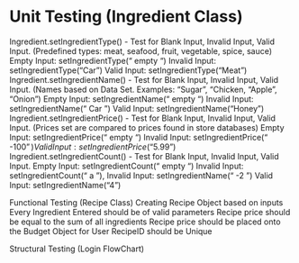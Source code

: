 # Unit Testing (Ingredient Class)
Ingredient.setIngredientType() - Test for Blank Input, Invalid Input, Valid Input.
(Predefined types: meat, seafood, fruit, vegetable, spice, sauce)
Empty Input: setIngredientType(“ empty “)
Invalid Input: setIngredientType(“Car”)
Valid Input: setIngredientType(“Meat”)
Ingredient.setIngredientName() - Test for Blank Input, Invalid Input, Valid Input.
(Names based on Data Set. Examples: “Sugar”, “Chicken, “Apple”, “Onion”)
Empty Input: setIngredientName(“ empty “)
Invalid Input: setIngredientName(“ Car ”)
Valid Input: setIngredientName(“Honey”)
Ingredient.setIngredientPrice() - Test for Blank Input, Invalid Input, Valid Input.
(Prices set are compared to prices found in store databases)
Empty Input: setIngredientPrice(“ empty “)
Invalid Input: setIngredientPrice(“ -$100 ”)
Valid Input: setIngredientPrice(“$5.99”)
Ingredient.setIngredientCount() - Test for Blank Input, Invalid Input, Valid Input.
Empty Input: setIngredientCount(“ empty “)
Invalid Input: setIngredientCount(“ a ”), Invalid Input: setIngredientName(“ -2 ”)
Valid Input: setIngredientName(“4”)

Functional Testing (Recipe Class)
Creating Recipe Object based on inputs
Every Ingredient Entered should be of valid parameters
Recipe price should be equal to the sum of all ingredients
Recipe price should be placed onto the Budget Object for User
RecipeID should be Unique












Structural Testing (Login FlowChart)



